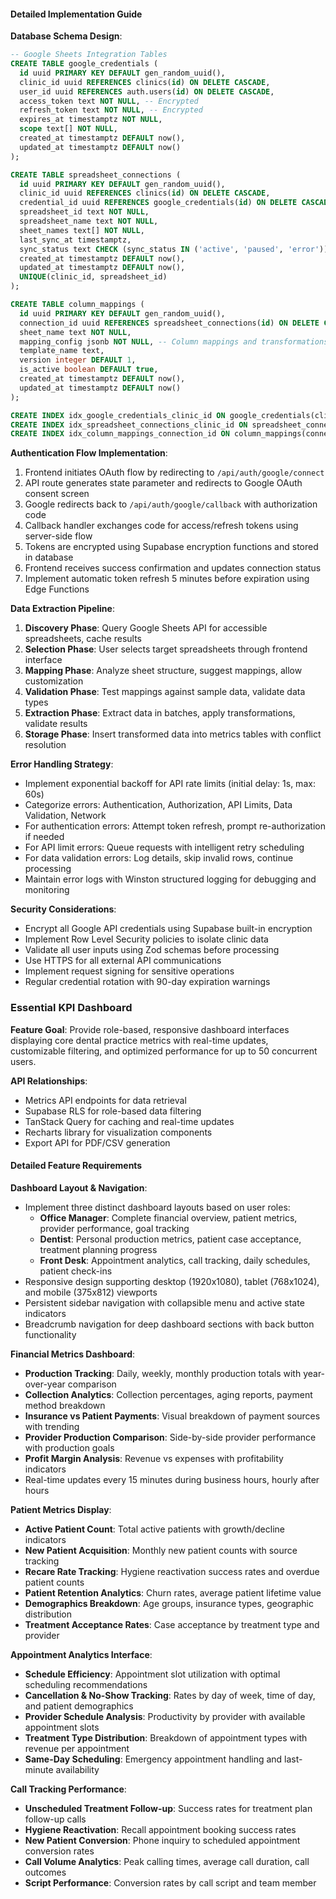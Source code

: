 #### Detailed Implementation Guide

**Database Schema Design**:
```sql
-- Google Sheets Integration Tables
CREATE TABLE google_credentials (
  id uuid PRIMARY KEY DEFAULT gen_random_uuid(),
  clinic_id uuid REFERENCES clinics(id) ON DELETE CASCADE,
  user_id uuid REFERENCES auth.users(id) ON DELETE CASCADE,
  access_token text NOT NULL, -- Encrypted
  refresh_token text NOT NULL, -- Encrypted
  expires_at timestamptz NOT NULL,
  scope text[] NOT NULL,
  created_at timestamptz DEFAULT now(),
  updated_at timestamptz DEFAULT now()
);

CREATE TABLE spreadsheet_connections (
  id uuid PRIMARY KEY DEFAULT gen_random_uuid(),
  clinic_id uuid REFERENCES clinics(id) ON DELETE CASCADE,
  credential_id uuid REFERENCES google_credentials(id) ON DELETE CASCADE,
  spreadsheet_id text NOT NULL,
  spreadsheet_name text NOT NULL,
  sheet_names text[] NOT NULL,
  last_sync_at timestamptz,
  sync_status text CHECK (sync_status IN ('active', 'paused', 'error')) DEFAULT 'active',
  created_at timestamptz DEFAULT now(),
  updated_at timestamptz DEFAULT now(),
  UNIQUE(clinic_id, spreadsheet_id)
);

CREATE TABLE column_mappings (
  id uuid PRIMARY KEY DEFAULT gen_random_uuid(),
  connection_id uuid REFERENCES spreadsheet_connections(id) ON DELETE CASCADE,
  sheet_name text NOT NULL,
  mapping_config jsonb NOT NULL, -- Column mappings and transformations
  template_name text,
  version integer DEFAULT 1,
  is_active boolean DEFAULT true,
  created_at timestamptz DEFAULT now(),
  updated_at timestamptz DEFAULT now()
);

CREATE INDEX idx_google_credentials_clinic_id ON google_credentials(clinic_id);
CREATE INDEX idx_spreadsheet_connections_clinic_id ON spreadsheet_connections(clinic_id);
CREATE INDEX idx_column_mappings_connection_id ON column_mappings(connection_id);
```

**Authentication Flow Implementation**:
1. Frontend initiates OAuth flow by redirecting to `/api/auth/google/connect`
2. API route generates state parameter and redirects to Google OAuth consent screen
3. Google redirects back to `/api/auth/google/callback` with authorization code
4. Callback handler exchanges code for access/refresh tokens using server-side flow
5. Tokens are encrypted using Supabase encryption functions and stored in database
6. Frontend receives success confirmation and updates connection status
7. Implement automatic token refresh 5 minutes before expiration using Edge Functions

**Data Extraction Pipeline**:
1. **Discovery Phase**: Query Google Sheets API for accessible spreadsheets, cache results
2. **Selection Phase**: User selects target spreadsheets through frontend interface
3. **Mapping Phase**: Analyze sheet structure, suggest mappings, allow customization
4. **Validation Phase**: Test mappings against sample data, validate data types
5. **Extraction Phase**: Extract data in batches, apply transformations, validate results
6. **Storage Phase**: Insert transformed data into metrics tables with conflict resolution

**Error Handling Strategy**:
- Implement exponential backoff for API rate limits (initial delay: 1s, max: 60s)
- Categorize errors: Authentication, Authorization, API Limits, Data Validation, Network
- For authentication errors: Attempt token refresh, prompt re-authorization if needed
- For API limit errors: Queue requests with intelligent retry scheduling
- For data validation errors: Log details, skip invalid rows, continue processing
- Maintain error logs with Winston structured logging for debugging and monitoring

**Security Considerations**:
- Encrypt all Google API credentials using Supabase built-in encryption
- Implement Row Level Security policies to isolate clinic data
- Validate all user inputs using Zod schemas before processing
- Use HTTPS for all external API communications
- Implement request signing for sensitive operations
- Regular credential rotation with 90-day expiration warnings

### Essential KPI Dashboard

**Feature Goal**: Provide role-based, responsive dashboard interfaces displaying core dental practice metrics with real-time updates, customizable filtering, and optimized performance for up to 50 concurrent users.

**API Relationships**:
- Metrics API endpoints for data retrieval
- Supabase RLS for role-based data filtering
- TanStack Query for caching and real-time updates
- Recharts library for visualization components
- Export API for PDF/CSV generation

#### Detailed Feature Requirements

**Dashboard Layout & Navigation**:
- Implement three distinct dashboard layouts based on user roles:
  - **Office Manager**: Complete financial overview, patient metrics, provider performance, goal tracking
  - **Dentist**: Personal production metrics, patient case acceptance, treatment planning progress
  - **Front Desk**: Appointment analytics, call tracking, daily schedules, patient check-ins
- Responsive design supporting desktop (1920x1080), tablet (768x1024), and mobile (375x812) viewports
- Persistent sidebar navigation with collapsible menu and active state indicators
- Breadcrumb navigation for deep dashboard sections with back button functionality

**Financial Metrics Dashboard**:
- **Production Tracking**: Daily, weekly, monthly production totals with year-over-year comparison
- **Collection Analytics**: Collection percentages, aging reports, payment method breakdown
- **Insurance vs Patient Payments**: Visual breakdown of payment sources with trending
- **Provider Production Comparison**: Side-by-side provider performance with production goals
- **Profit Margin Analysis**: Revenue vs expenses with profitability indicators
- Real-time updates every 15 minutes during business hours, hourly after hours

**Patient Metrics Display**:
- **Active Patient Count**: Total active patients with growth/decline indicators
- **New Patient Acquisition**: Monthly new patient counts with source tracking
- **Recare Rate Tracking**: Hygiene reactivation success rates and overdue patient counts
- **Patient Retention Analytics**: Churn rates, average patient lifetime value
- **Demographics Breakdown**: Age groups, insurance types, geographic distribution
- **Treatment Acceptance Rates**: Case acceptance by treatment type and provider

**Appointment Analytics Interface**:
- **Schedule Efficiency**: Appointment slot utilization with optimal scheduling recommendations
- **Cancellation & No-Show Tracking**: Rates by day of week, time of day, and patient demographics
- **Provider Schedule Analysis**: Productivity by provider with available appointment slots
- **Treatment Type Distribution**: Breakdown of appointment types with revenue per appointment
- **Same-Day Scheduling**: Emergency appointment handling and last-minute availability

**Call Tracking Performance**:
- **Unscheduled Treatment Follow-up**: Success rates for treatment plan follow-up calls
- **Hygiene Reactivation**: Recall appointment booking success rates
- **New Patient Conversion**: Phone inquiry to scheduled appointment conversion rates
- **Call Volume Analytics**: Peak calling times, average call duration, call outcomes
- **Script Performance**: Conversion rates by call script and team member

